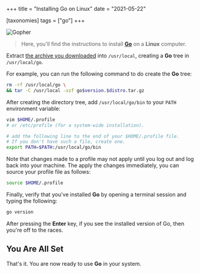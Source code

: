 +++
title = "Installing Go on Linux"
date = "2021-05-22"

[taxonomies]
tags = ["go"]
+++

![Gopher](https://www.zerotohero.dev/content/images/size/w1200/2024/03/gopher-linux.png)

> Here, you'll find the instructions to install [**Go**](https://golang.org/ "Go Programming Language") on a **Linux** computer.

Extract [the archive you downloaded](https://golang.org/dl/) into `/usr/local`, creating a **Go** tree in `/usr/local/go`.

For example, you can run the following command to do create the **Go** tree:

```bash
rm -rf /usr/local/go \
&& tar -C /usr/local -xzf go$version.$distro.tar.gz
```

After creating the directory tree, add `/usr/local/go/bin` to your `PATH` environment variable:

```bash
vim $HOME/.profile
# or /etc/profile (for a system-wide installation).

# add the following line to the end of your $HOME/.profile file.
# If you don't have such a file, create one.
export PATH=$PATH:/usr/local/go/bin
```

Note that changes made to a profile may not apply until you log out and log back into your machine. The apply the changes immediately, you can source your profile file as follows:

```bash
source $HOME/.profile
```

Finally, verify that you've installed **Go** by opening a terminal session and typing the following:

```bash
go version
```

After pressing the **Enter** key, if you see the installed version of Go, then you're off to the races.

## You Are All Set

That's it. You are now ready to use **Go** in your system.
